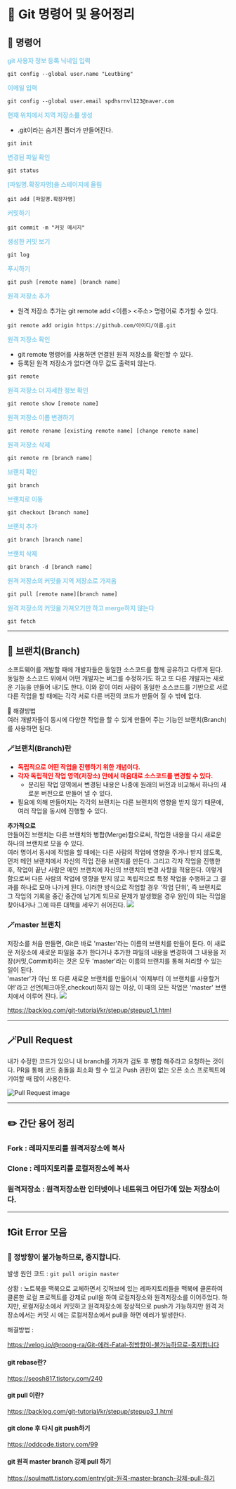 # 📒 Git 명령어 및 용어정리

## 🌈 명령어
<span style="color:skyblue">**git 사용자 정보 등록 닉네임 입력**</span>
```
git config --global user.name "Leutbing"
```
<span style="color:skyblue">**이메일 입력**</span>
```
git config --global user.email spdhsrnvl123@naver.com
```
<span style="color:skyblue">**현재 위치에서 지역 저장소를 생성**</span>
- .git이라는 숨겨진 폴더가 만들어진다.
```
git init
```
<span style="color:skyblue">**변경된 파일 확인**</span>
```
git status
```
<span style="color:skyblue">**[파일명.확장자명]을 스테이지에 올림**</span>
```
git add [파일명.확장자명]
```
<span style="color:skyblue">**커밋하기**</span>
```
git commit -m "커밋 메시지"
```
<span style="color:skyblue">**생성한 커밋 보기**</span>
```
git log
```
<span style="color:skyblue">**푸시하기**</span>
```
git push [remote name] [branch name]
```
<span style="color:skyblue">**원격 저장소 추가**</span>
- 원격 저장소 추가는 git remote add <이름> <주소> 명령어로 추가할 수 있다.
```
git remote add origin https://github.com/아이디/이름.git
```
<span style="color:skyblue">**원격 저장소 확인**</span>
- git remote 명령어를 사용하면 연결된 원격 저장소를 확인할 수 있다.<br />
- 등록된 원격 저장소가 없다면 아무 값도 출력되 않는다.
```
git remote
```
<span style="color:skyblue">**원격 저장소 더 자세한 정보 확인**</span>
```
git remote show [remote name]
```
<span style="color:skyblue">**원격 저장소 이름 변경하기**</span>
```
git remote rename [existing remote name] [change remote name]
```
<span style="color:skyblue">**원격 저장소 삭제**</span>
```
git remote rm [branch name]
```
<span style="color:skyblue">**브랜치 확인**</span>
```
git branch
```
<span style="color:skyblue">**브랜치로 이동**</span>
```
git checkout [branch name]
```
<span style="color:skyblue">**브랜치 추가**</span>
```
git branch [branch name]
```
<span style="color:skyblue">**브랜치 삭제**</span>
```
git branch -d [branch name]
```
<span style="color:skyblue">**원격 저장소의 커밋을 지역 저장소로 가져옴**</span>
```
git pull [remote name][branch name]
```
<span style="color:skyblue">**원격 저장소의 커밋을 가져오기만 하고 merge하지 않는다**</span>
```
git fetch
```
<hr />

## 🚀 브랜치(Branch)
소프트웨어를 개발할 때에 개발자들은 동일한 소스코드를 함께 공유하고 다루게 된다.<br />동일한 소스코드 위에서 어떤 개발자는 버그를 수정하기도 하고 또 다른 개발자는 새로운 기능을 만들어 내기도 한다. 이와 같이 여러 사람이 동일한 소스코드를 기반으로 서로 다른 작업을 할 때에는 각각 서로 다른 버전의 코드가 만들어 질 수 밖에 없다.<br >

📖 해결방법<br />
여러 개발자들이 동시에 다양한 작업을 할 수 있게 만들어 주는 기능인 브랜치(Branch)를 사용하면 된다.

### 🪄브랜치(Branch)란
- <span style="color:red">**독립적으로 어떤 작업을 진행하기 위한 개념이다.**</span>
- <span style="color:red">**각자 독립적인 작업 영역(저장소) 안에서 마음대로 소스코드를 변경할 수 있다.**</span>
    - 분리된 작업 영역에서 변경된 내용은 나중에 원래의 버전과 비교해서 하나의 새로운 버전으로 만들어 낼 수 있다.
- 필요에 의해 만들어지는 각각의 브랜치는 다른 브랜치의 영향을 받지 않기 때문에, 여러 작업을 동시에 진행할 수 있다.

**추가적으로**<br />
만들어진 브랜치는 다른 브랜치와 병합(Merge)함으로써, 작업한 내용을 다시 새로운 하나의 브랜치로 모을 수 있다.<br />
여러 명이서 동시에 작업을 할 때에는 다른 사람의 작업에 영향을 주거나 받지 않도록, 먼저 메인 브랜치에서 자신의 작업 전용 브랜치를 만든다. 그리고 각자 작업을 진행한 후, 작업이 끝난 사람은 메인 브랜치에 자신의 브랜치의 변경 사항을 적용한다. 이렇게 함으로써 다른 사람의 작업에 영향을 받지 않고 독립적으로 특정 작업을 수행하고 그 결과를 하나로 모아 나가게 된다. 이러한 방식으로 작업할 경우 '작업 단위', 즉 브랜치로 그 작업의 기록을 중간 중간에 남기게 되므로 문제가 발생했을 경우 원인이 되는 작업을 찾아내거나 그에 따른 대책을 세우기 쉬어진다.
![](images/branch.png)

### 🪄master 브랜치
저장소를 처음 만들면, Git은 바로 'master'라는 이름의 브랜치를 만들어 둔다. 이 새로운 저장소에 새로운 파일을 추가 한다거나 추가한 파일의 내용을 변경하여 그 내용을 저장(커밋,Commit)하는 것은 모두 'master'라는 이름의 브랜치를 통해 처리할 수 있는 일이 된다.<br />
'master'가 아닌 또 다른 새로운 브랜치를 만들어서 '이제부터 이 브랜치를 사용할거야!'라고 선언(체크아웃,checkout)하지 않는 이상, 이 때의 모든 작업은 'master' 브랜치에서 이루어 진다.
![](images/masterBranch.png)

https://backlog.com/git-tutorial/kr/stepup/stepup1_1.html

<hr />

## 🪄Pull Request
내가 수정한 코드가 있으니 내 branch를 가져가 검토 후 병합 해주라고 요청하는 것이다. PR을 통해 코드 충돌을 최소화 할 수 있고 Push 권한이 없는 오픈 소스 프로젝트에 기여할 때 많이 사용한다.

![Pull Request image](https://www.testingdocs.com/wp-content/uploads/Pull-Request.png)

<hr />

## ✏️ 간단 용어 정리
### Fork : 레파지토리를 원격저장소에 복사
### Clone : 레파지토리를 로컬저장소에 복사
### 원격저장소 : 원격저장소란 인터넷이나 네트워크 어딘가에 있는 저장소이다.

<hr />

## ❗️Git Error 모음

### 📌 정방향이 불가능하므로, 중지합니다.
발생 원인 코드 : `git pull origin master`

상황 : 노트북을 맥북으로 교체하면서 깃허브에 있는 레파지토리들을 맥북에 클론하여 클론한 로컬 프로젝트를 강제로 pull을 하여 로컬저장소와 원격저장소를 이어주었다. 하지만, 로컬저장소에서 커밋하고 원격저장소에 정상적으로 push가 가능하지만 원격 저장소에서는 커밋 시 에는 로컬저장소에서 pull을 하면 에러가 발생한다.

해결방법 : 

https://velog.io/@roong-ra/Git-에러-Fatal-정방향이-불가능하므로-중지합니다

#### git rebase란?
https://seosh817.tistory.com/240

#### git pull 이란?
https://backlog.com/git-tutorial/kr/stepup/stepup3_1.html

#### git clone 후 다시 git push하기
https://oddcode.tistory.com/99

#### git 원격 master branch 강제 pull 하기
https://soulmatt.tistory.com/entry/git-원격-master-branch-강제-pull-하기
